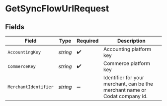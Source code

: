 # GetSyncFlowUrlRequest


## Fields

| Field                                                                       | Type                                                                        | Required                                                                    | Description                                                                 |
| --------------------------------------------------------------------------- | --------------------------------------------------------------------------- | --------------------------------------------------------------------------- | --------------------------------------------------------------------------- |
| `AccountingKey`                                                             | *string*                                                                    | :heavy_check_mark:                                                          | Accounting platform key                                                     |
| `CommerceKey`                                                               | *string*                                                                    | :heavy_check_mark:                                                          | Commerce platform key                                                       |
| `MerchantIdentifier`                                                        | *string*                                                                    | :heavy_minus_sign:                                                          | Identifier for your merchant, can be the merchant name or Codat company id. |